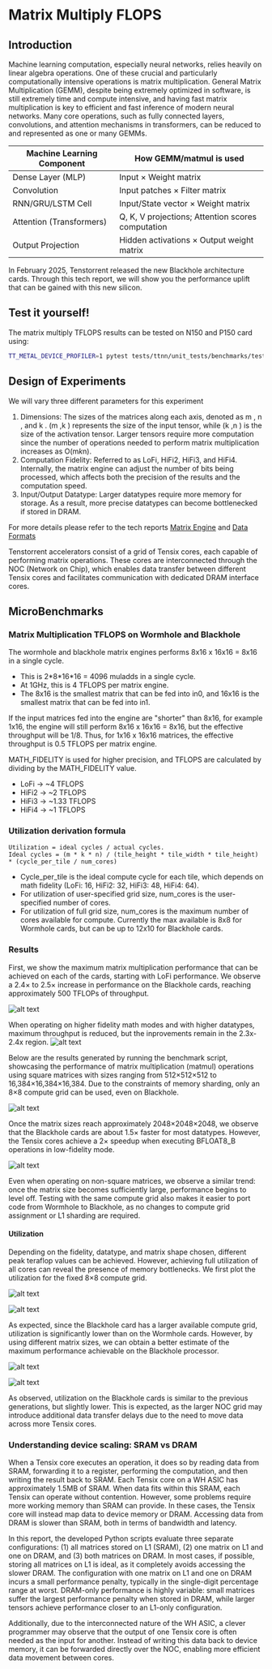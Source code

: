 # Matrix Multiply FLOPS


## Introduction

Machine learning computation, especially neural networks, relies heavily on linear algebra operations. One of these crucial and particularly computationally intensive operations is matrix multiplication. General Matrix Multiplication (GEMM), despite being extremely optimized in software, is still extremely time and compute intensive, and having fast matrix multiplication is key to efficient and fast inference of modern neural networks. Many core operations, such as fully connected layers, convolutions, and attention mechanisms in transformers, can be reduced to and represented as one or many GEMMs.


| Machine Learning Component      | How GEMM/matmul is used                               |
|---------------------------------|------------------------------------------------------|
| Dense Layer (MLP)               | Input × Weight matrix                                |
| Convolution       | Input patches × Filter matrix                        |
| RNN/GRU/LSTM Cell               | Input/State vector × Weight matrix                   |
| Attention (Transformers)        | Q, K, V projections; Attention scores computation    |
| Output Projection               | Hidden activations × Output weight matrix            |


In February 2025, Tenstorrent released the new Blackhole architecture cards. Through this tech report, we will show you the performance uplift that can be gained with this new silicon.


## Test it yourself!

The matrix multiply TFLOPS results can be tested on N150 and P150 card using:

```bash
TT_METAL_DEVICE_PROFILER=1 pytest tests/ttnn/unit_tests/benchmarks/test_benchmark.py::test_matmul_2d_host_perf
```

## Design of Experiments

We will vary three different parameters for this experiment
1. Dimensions: The sizes of the matrices along each axis, denoted as m , n , and k . (m ,k ) represents the size of the input tensor, while (k ,n ) is the size of the activation tensor. Larger tensors require more computation since the number of operations needed to perform matrix multiplication increases as O(m*k*n).
2. Computation Fidelity: Referred to as LoFi, HiFi2, HiFi3, and HiFi4. Internally, the matrix engine can adjust the number of bits being processed, which affects both the precision of the results and the computation speed.
3. Input/Output Datatype: Larger datatypes require more memory for storage. As a result, more precise datatypes can become bottlenecked if stored in DRAM.

For more details please refer to the tech reports [Matrix Engine](../matrix_engine/matrix_engine.md) and [Data Formats](../data_formats/data_formats.md)

Tenstorrent accelerators consist of a grid of Tensix cores, each capable of performing matrix operations. These cores are interconnected through the NOC (Network on Chip), which enables data transfer between different Tensix cores and facilitates communication with dedicated DRAM interface cores.



## MicroBenchmarks

### Matrix Multiplication TFLOPS on Wormhole and Blackhole

The wormhole and blackhole matrix engines performs 8x16 x 16x16 = 8x16 in a single cycle.
- This is 2*8\*16\*16 = 4096 muladds in a single cycle.
- At 1GHz, this is 4 TFLOPS per matrix engine.
- The 8x16 is the smallest matrix that can be fed into in0, and 16x16 is the smallest matrix that can be fed into in1.

If the input matrices fed into the engine are "shorter" than 8x16, for example 1x16, the engine will still perform 8x16 x 16x16 = 8x16, but the effective throughput will be 1/8.
Thus, for 1x16 x 16x16 matrices, the effective throughput is 0.5 TFLOPS per matrix engine.

MATH_FIDELITY is used for higher precision, and TFLOPS are calculated by dividing by the MATH_FIDELITY value.
- LoFi ->  ~4 TFLOPS
- HiFi2 -> ~2 TFLOPS
- HiFi3 -> ~1.33 TFLOPS
- HiFi4 -> ~1 TFLOPS


### Utilization derivation formula

```
Utilization = ideal cycles / actual cycles.
Ideal cycles = (m * k * n) / (tile_height * tile_width * tile_height) * (cycle_per_tile / num_cores)
```
- Cycle_per_tile is the ideal compute cycle for each tile, which depends on math fidelity (LoFi: 16, HiFi2: 32, HiFi3: 48, HiFi4: 64).
- For utilization of user-specified grid size, num_cores is the user-specified number of cores.
- For utilization of full grid size, num_cores is the maximum number of cores available for compute. Currently the max available is 8x8 for Wormhole cards, but can be up to 12x10 for Blackhole cards.

### Results

First, we show the maximum matrix multiplication performance that can be achieved on each of the cards, starting with LoFi performance. We observe a 2.4× to 2.5× increase in performance on the Blackhole cards, reaching approximately 500 TFLOPs of throughput.

![alt text](images/ScatterLoFi.png "Title")


When operating on higher fidelity math modes and with higher datatypes, maximum throughput is reduced, but the inprovements remain in the 2.3x-2.4x region.
![alt text](images/ScatterHiFi.png "Title")

Below are the results generated by running the benchmark script, showcasing the performance of matrix multiplication (matmul) operations using square matrices with sizes ranging from 512×512×512 to 16,384×16,384×16,384. Due to the constraints of memory sharding, only an 8×8 compute grid can be used, even on Blackhole.

![alt text](images/BarPerformanceSquare.png "Title")

Once the matrix sizes reach approximately 2048×2048×2048, we observe that the Blackhole cards are about 1.5× faster for most datatypes. However, the Tensix cores achieve a 2× speedup when executing BFLOAT8_B operations in low-fidelity mode.


![alt text](images/BarPerformanceAll.png "Title")

Even when operating on non-square matrices, we observe a similar trend: once the matrix size becomes sufficiently large, performance begins to level off. Testing with the same compute grid also makes it easier to port code from Wormhole to Blackhole, as no changes to compute grid assignment or L1 sharding are required.



#### Utilization

Depending on the fidelity, datatype, and matrix shape chosen, different peak teraflop values can be achieved. However, achieving full utilization of all cores can reveal the presence of memory bottlenecks. We first plot the utilization for the fixed 8×8 compute grid.


![alt text](images/utilization_by_matrix_size_and_type_square.png "Title")

![alt text](images/utilization_by_matrix_size_and_type.png "Title")

As expected, since the Blackhole card has a larger available compute grid, utilization is significantly lower than on the Wormhole cards. However, by using different matrix sizes, we can obtain a better estimate of the maximum performance achievable on the Blackhole processor.

![alt text](images/12x10utilizationLoFi.png "Title")

![alt text](images/12x10utilizationHiFi.png "Title")

As observed, utilization on the Blackhole cards is similar to the previous generations, but slightly lower. This is expected, as the larger NOC grid may introduce additional data transfer delays due to the need to move data across more Tensix cores.



### Understanding device scaling: SRAM vs DRAM

When a Tensix core executes an operation, it does so by reading data from SRAM, forwarding it to a register, performing the computation, and then writing the result back to SRAM. Each Tensix core on a WH ASIC has approximately 1.5MB of SRAM. When data fits within this SRAM, each Tensix can operate without contention. However, some problems require more working memory than SRAM can provide. In these cases, the Tensix core will instead map data to device memory or DRAM. Accessing data from DRAM is slower than SRAM, both in terms of bandwidth and latency.

In this report, the developed Python scripts evaluate three separate configurations: (1) all matrices stored on L1 (SRAM), (2) one matrix on L1 and one on DRAM, and (3) both matrices on DRAM. In most cases, if possible, storing all matrices on L1 is ideal, as it completely avoids accessing the slower DRAM. The configuration with one matrix on L1 and one on DRAM incurs a small performance penalty, typically in the single-digit percentage range at worst. DRAM-only performance is highly variable: small matrices suffer the largest performance penalty when stored in DRAM, while larger tensors achieve performance closer to an L1-only configuration.

Additionally, due to the interconnected nature of the WH ASIC, a clever programmer may observe that the output of one Tensix core is often needed as the input for another. Instead of writing this data back to device memory, it can be forwarded directly over the NOC, enabling more efficient data movement between cores.
